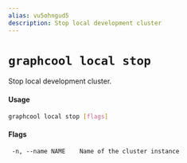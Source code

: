 ```yaml
---
alias: vu5ohngud5
description: Stop local development cluster
---
```


# `graphcool local stop`

Stop local development cluster.

#### Usage

```sh
graphcool local stop [flags]
```

#### Flags

```
 -n, --name NAME    Name of the cluster instance
```
